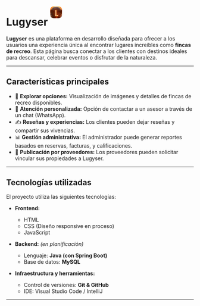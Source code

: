 # Lugyser <img src="https://github.com/Alex-Pineda/Lugyser/blob/master/imagenes/Lugyser.JPG" alt="Lugyser" width="32" style="border-radius: 30%; margin-bottom: 20px;" />




**Lugyser** es una plataforma en desarrollo diseñada para ofrecer a los usuarios una experiencia única al encontrar lugares increíbles
como **fincas de recreo**. Esta página busca conectar a los clientes con destinos ideales para descansar, celebrar eventos o disfrutar de la naturaleza.

---

## Características principales  

- 📌 **Explorar opciones:** Visualización de imágenes y detalles de fincas de recreo disponibles.  
- 💬 **Atención personalizada:** Opción de contactar a un asesor a través de un chat (WhatsApp).
- ✍️ **Reseñas y experiencias:** Los clientes pueden dejar reseñas y compartir sus vivencias.  
- 📊 **Gestión administrativa:** El administrador puede generar reportes basados en reservas, facturas, y calificaciones.  
- 🏡 **Publicación por proveedores:** Los proveedores pueden solicitar vincular sus propiedades a Lugyser.

---

## Tecnologías utilizadas  

El proyecto utiliza las siguientes tecnologías:  

- **Frontend:**  
  - HTML  
  - CSS (Diseño responsive en proceso)  
  - JavaScript  

- **Backend:** *(en planificación)*  
  - Lenguaje: **Java (con Spring Boot)**  
  - Base de datos: **MySQL**  

- **Infraestructura y herramientas:**  
  - Control de versiones: **Git & GitHub**  
  - IDE: Visual Studio Code / IntelliJ  

---
